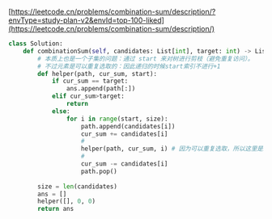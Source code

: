 
[https://leetcode.cn/problems/combination-sum/description/?envType=study-plan-v2&envId=top-100-liked](https://leetcode.cn/problems/combination-sum/description/)
```python
class Solution:
    def combinationSum(self, candidates: List[int], target: int) -> List[List[int]]:
        # 本质上也是一个子集的问题：通过 start 来对树进行剪枝（避免重复访问）。
        # 不过元素是可以重复选取的：因此递归的时候start索引不进行+1
        def helper(path, cur_sum, start):
            if cur_sum == target:
                ans.append(path[:])
            elif cur_sum>target:
                return
            else:
                for i in range(start, size):
                    path.append(candidates[i])
                    cur_sum += candidates[i]
                    #
                    helper(path, cur_sum, i) # 因为可以重复选取，所以这里是i。若不能重选，则是i+1.
                    #
                    cur_sum -= candidates[i]
                    path.pop()
            
        size = len(candidates)
        ans = []
        helper([], 0, 0)
        return ans
```
